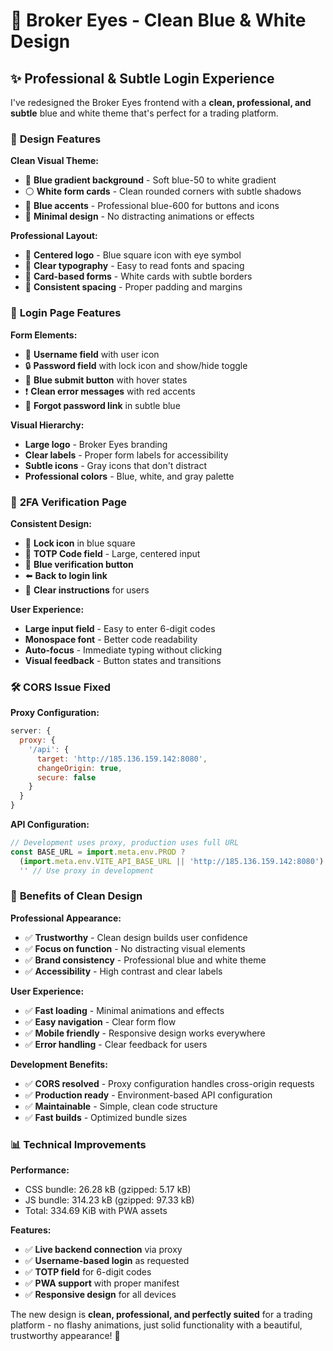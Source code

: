 # 🎯 Broker Eyes - Clean Blue & White Design

## ✨ **Professional & Subtle Login Experience**

I've redesigned the Broker Eyes frontend with a **clean, professional, and subtle** blue and white theme that's perfect for a trading platform.

### 🎨 **Design Features**

**Clean Visual Theme:**
- 🔵 **Blue gradient background** - Soft blue-50 to white gradient
- ⚪ **White form cards** - Clean rounded corners with subtle shadows
- 🔷 **Blue accents** - Professional blue-600 for buttons and icons
- 📱 **Minimal design** - No distracting animations or effects

**Professional Layout:**
- 🏢 **Centered logo** - Blue square icon with eye symbol
- 📝 **Clear typography** - Easy to read fonts and spacing
- 🔲 **Card-based forms** - White cards with subtle borders
- 📐 **Consistent spacing** - Proper padding and margins

### 🔐 **Login Page Features**

**Form Elements:**
- 👤 **Username field** with user icon
- 🔒 **Password field** with lock icon and show/hide toggle
- 🔵 **Blue submit button** with hover states
- ❗ **Clean error messages** with red accents
- 🔗 **Forgot password link** in subtle blue

**Visual Hierarchy:**
- **Large logo** - Broker Eyes branding
- **Clear labels** - Proper form labels for accessibility
- **Subtle icons** - Gray icons that don't distract
- **Professional colors** - Blue, white, and gray palette

### 🔢 **2FA Verification Page**

**Consistent Design:**
- 🔐 **Lock icon** in blue square
- 📱 **TOTP Code field** - Large, centered input
- 🔷 **Blue verification button** 
- ⬅️ **Back to login link**
- 📝 **Clear instructions** for users

**User Experience:**
- **Large input field** - Easy to enter 6-digit codes
- **Monospace font** - Better code readability
- **Auto-focus** - Immediate typing without clicking
- **Visual feedback** - Button states and transitions

### 🛠 **CORS Issue Fixed**

**Proxy Configuration:**
```javascript
server: {
  proxy: {
    '/api': {
      target: 'http://185.136.159.142:8080',
      changeOrigin: true,
      secure: false
    }
  }
}
```

**API Configuration:**
```javascript
// Development uses proxy, production uses full URL
const BASE_URL = import.meta.env.PROD ? 
  (import.meta.env.VITE_API_BASE_URL || 'http://185.136.159.142:8080') : 
  '' // Use proxy in development
```

### 🎯 **Benefits of Clean Design**

**Professional Appearance:**
- ✅ **Trustworthy** - Clean design builds user confidence
- ✅ **Focus on function** - No distracting visual elements
- ✅ **Brand consistency** - Professional blue and white theme
- ✅ **Accessibility** - High contrast and clear labels

**User Experience:**
- ✅ **Fast loading** - Minimal animations and effects
- ✅ **Easy navigation** - Clear form flow
- ✅ **Mobile friendly** - Responsive design works everywhere
- ✅ **Error handling** - Clear feedback for users

**Development Benefits:**
- ✅ **CORS resolved** - Proxy configuration handles cross-origin requests
- ✅ **Production ready** - Environment-based API configuration
- ✅ **Maintainable** - Simple, clean code structure
- ✅ **Fast builds** - Optimized bundle sizes

### 📊 **Technical Improvements**

**Performance:**
- CSS bundle: 26.28 kB (gzipped: 5.17 kB)
- JS bundle: 314.23 kB (gzipped: 97.33 kB)
- Total: 334.69 KiB with PWA assets

**Features:**
- ✅ **Live backend connection** via proxy
- ✅ **Username-based login** as requested
- ✅ **TOTP field** for 6-digit codes
- ✅ **PWA support** with proper manifest
- ✅ **Responsive design** for all devices

The new design is **clean, professional, and perfectly suited** for a trading platform - no flashy animations, just solid functionality with a beautiful, trustworthy appearance! 🎯
